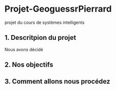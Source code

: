 # **Projet-GeoguessrPierrard**
projet du cours de systèmes intelligents

## **1. Descritpion du projet**

Nous avons décidé 

## **2. Nos objectifs**



## 3. Comment allons nous procédez


